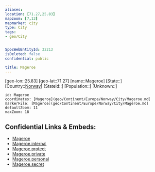 ```yaml
---
aliases: 
location: [71.27,25.83]
mapzoom: [7,12] 
mapmarker: city 
type: City
tags:
- geo/City


SpocWebEntityId: 32213
isDeleted: false
confidential: public

title: Mageroe
---
```

[geo-lon::25.83]
[geo-lat::71.27]
[name::Mageroe]
[State::]
[Country::[Norway](geo/Continent/Europe/Norway.md)]
[StateId::]
[Population::]
[Unknown::]


```leaflet
id: Mageroe
coordinates: [Mageroe](geo/Continent/Europe/Norway/City/Mageroe.md)
markerFile: [Mageroe](geo/Continent/Europe/Norway/City/Mageroe.md)
defaultZoom: 11 
maxZoom: 18
```


## Confidential Links & Embeds: 
- [Mageroe](../../../../../../_public/geo/Continent/Europe/Norway/City/Mageroe.md) 
- [Mageroe.internal](../../../../../../_internal/geo/Continent/Europe/Norway/City/Mageroe.internal.md) 
- [Mageroe.protect](../../../../../../_protect/geo/Continent/Europe/Norway/City/Mageroe.protect.md) 
- [Mageroe.private](../../../../../../_private/geo/Continent/Europe/Norway/City/Mageroe.private.md) 
- [Mageroe.personal](../../../../../../_personal/geo/Continent/Europe/Norway/City/Mageroe.personal.md) 
- [Mageroe.secret](../../../../../../_secret/geo/Continent/Europe/Norway/City/Mageroe.secret.md) 

